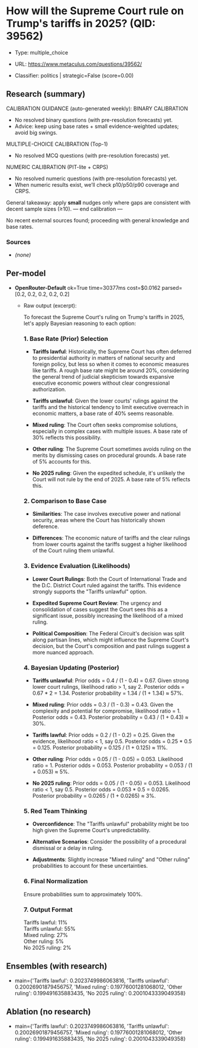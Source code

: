 # How will the Supreme Court rule on Trump's tariffs in 2025? (QID: 39562)

- Type: multiple_choice

- URL: https://www.metaculus.com/questions/39562/

- Classifier: politics | strategic=False (score=0.00)

## Research (summary)

CALIBRATION GUIDANCE (auto-generated weekly):
BINARY CALIBRATION
- No resolved binary questions (with pre-resolution forecasts) yet.
- Advice: keep using base rates + small evidence-weighted updates; avoid big swings.

MULTIPLE-CHOICE CALIBRATION (Top-1)
- No resolved MCQ questions (with pre-resolution forecasts) yet.

NUMERIC CALIBRATION (PIT-lite + CRPS)
- No resolved numeric questions (with pre-resolution forecasts) yet.
- When numeric results exist, we’ll check p10/p50/p90 coverage and CRPS.

General takeaway: apply **small** nudges only where gaps are consistent with decent sample sizes (≥10).
— end calibration —

No recent external sources found; proceeding with general knowledge and base rates.

### Sources
- *(none)*

## Per-model

- **OpenRouter-Default** ok=True time=30377ms cost=$0.0162 parsed=[0.2, 0.2, 0.2, 0.2, 0.2]

  - Raw output (excerpt):

    To forecast the Supreme Court's ruling on Trump's tariffs in 2025, let's apply Bayesian reasoning to each option:
    
    ### 1. Base Rate (Prior) Selection
    
    - **Tariffs lawful**: Historically, the Supreme Court has often deferred to presidential authority in matters of national security and foreign policy, but less so when it comes to economic measures like tariffs. A rough base rate might be around 20%, considering the general trend of judicial skepticism towards expansive executive economic powers without clear congressional authorization.
      
    - **Tariffs unlawful**: Given the lower courts' rulings against the tariffs and the historical tendency to limit executive overreach in economic matters, a base rate of 40% seems reasonable.
      
    - **Mixed ruling**: The Court often seeks compromise solutions, especially in complex cases with multiple issues. A base rate of 30% reflects this possibility.
      
    - **Other ruling**: The Supreme Court sometimes avoids ruling on the merits by dismissing cases on procedural grounds. A base rate of 5% accounts for this.
      
    - **No 2025 ruling**: Given the expedited schedule, it's unlikely the Court will not rule by the end of 2025. A base rate of 5% reflects this.
    
    ### 2. Comparison to Base Case
    
    - **Similarities**: The case involves executive power and national security, areas where the Court has historically shown deference.
      
    - **Differences**: The economic nature of tariffs and the clear rulings from lower courts against the tariffs suggest a higher likelihood of the Court ruling them unlawful.
    
    ### 3. Evidence Evaluation (Likelihoods)
    
    - **Lower Court Rulings**: Both the Court of International Trade and the D.C. District Court ruled against the tariffs. This evidence strongly supports the "Tariffs unlawful" option.
      
    - **Expedited Supreme Court Review**: The urgency and consolidation of cases suggest the Court sees this as a significant issue, possibly increasing the likelihood of a mixed ruling.
      
    - **Political Composition**: The Federal Circuit's decision was split along partisan lines, which might influence the Supreme Court's decision, but the Court's composition and past rulings suggest a more nuanced approach.
    
    ### 4. Bayesian Updating (Posterior)
    
    - **Tariffs unlawful**: Prior odds = 0.4 / (1 - 0.4) = 0.67. Given strong lower court rulings, likelihood ratio > 1, say 2. Posterior odds = 0.67 * 2 = 1.34. Posterior probability = 1.34 / (1 + 1.34) ≈ 57%.
      
    - **Mixed ruling**: Prior odds = 0.3 / (1 - 0.3) = 0.43. Given the complexity and potential for compromise, likelihood ratio = 1. Posterior odds = 0.43. Posterior probability = 0.43 / (1 + 0.43) ≈ 30%.
      
    - **Tariffs lawful**: Prior odds = 0.2 / (1 - 0.2) = 0.25. Given the evidence, likelihood ratio < 1, say 0.5. Posterior odds = 0.25 * 0.5 = 0.125. Posterior probability = 0.125 / (1 + 0.125) ≈ 11%.
      
    - **Other ruling**: Prior odds = 0.05 / (1 - 0.05) = 0.053. Likelihood ratio = 1. Posterior odds = 0.053. Posterior probability = 0.053 / (1 + 0.053) ≈ 5%.
      
    - **No 2025 ruling**: Prior odds = 0.05 / (1 - 0.05) = 0.053. Likelihood ratio < 1, say 0.5. Posterior odds = 0.053 * 0.5 = 0.0265. Posterior probability = 0.0265 / (1 + 0.0265) ≈ 3%.
    
    ### 5. Red Team Thinking
    
    - **Overconfidence**: The "Tariffs unlawful" probability might be too high given the Supreme Court's unpredictability.
      
    - **Alternative Scenarios**: Consider the possibility of a procedural dismissal or a delay in ruling.
      
    - **Adjustments**: Slightly increase "Mixed ruling" and "Other ruling" probabilities to account for these uncertainties.
    
    ### 6. Final Normalization
    
    Ensure probabilities sum to approximately 100%.
    
    ### 7. Output Format
    
    Tariffs lawful: 11%  
    Tariffs unlawful: 55%  
    Mixed ruling: 27%  
    Other ruling: 5%  
    No 2025 ruling: 2%

## Ensembles (with research)

- main={'Tariffs lawful': 0.2023749986063816, 'Tariffs unlawful': 0.20026901879456757, 'Mixed ruling': 0.19776001281068012, 'Other ruling': 0.199491635883435, 'No 2025 ruling': 0.2001043339049358}

## Ablation (no research)

- main={'Tariffs lawful': 0.2023749986063816, 'Tariffs unlawful': 0.20026901879456757, 'Mixed ruling': 0.19776001281068012, 'Other ruling': 0.199491635883435, 'No 2025 ruling': 0.2001043339049358}
